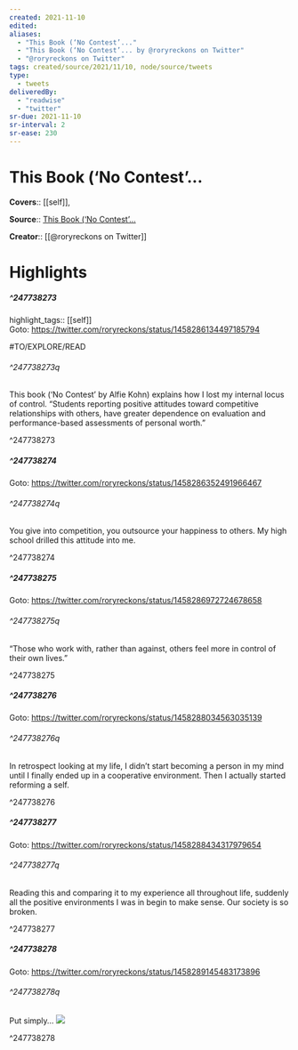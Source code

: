 ```yaml
---
created: 2021-11-10
edited:
aliases:
  - "This Book (‘No Contest’..."
  - "This Book (‘No Contest’... by @roryreckons on Twitter"
  - "@roryreckons on Twitter"
tags: created/source/2021/11/10, node/source/tweets
type: 
  - tweets
deliveredBy: 
  - "readwise"
  - "twitter"
sr-due: 2021-11-10
sr-interval: 2
sr-ease: 230
---
```

# This Book (‘No Contest’...

**Covers**:: [[self]], 

**Source**:: [This Book (‘No Contest’...](https://twitter.com/roryreckons/status/1458286134497185794)

**Creator**:: [[@roryreckons on Twitter]]

# Highlights
##### ^247738273

highlight_tags:: [[self]]   
Goto: https://twitter.com/roryreckons/status/1458286134497185794  

#TO/EXPLORE/READ  

###### ^247738273q

This book (‘No Contest’ by Alfie Kohn) explains how I lost my internal locus of control. 
“Students reporting positive attitudes toward competitive relationships with others, have greater dependence on evaluation and performance-based assessments of personal worth.” 

^247738273

##### ^247738274


Goto: https://twitter.com/roryreckons/status/1458286352491966467  

###### ^247738274q

You give into competition, you outsource your happiness to others. My high school drilled this attitude into me. 

^247738274

##### ^247738275


Goto: https://twitter.com/roryreckons/status/1458286972724678658  

###### ^247738275q

“Those who work with, rather than against, others feel more in control of their own lives.” 

^247738275

##### ^247738276


Goto: https://twitter.com/roryreckons/status/1458288034563035139  

###### ^247738276q

In retrospect looking at my life, I didn’t start becoming a person in my mind until I finally ended up in a cooperative environment. Then I actually started reforming a self. 

^247738276

##### ^247738277


Goto: https://twitter.com/roryreckons/status/1458288434317979654  

###### ^247738277q

Reading this and comparing it to my experience all throughout life, suddenly all the positive environments I was in begin to make sense. Our society is so broken. 

^247738277

##### ^247738278


Goto: https://twitter.com/roryreckons/status/1458289145483173896  

###### ^247738278q

Put simply… 
![](https://pbs.twimg.com/media/FDziBvMVkAM5sLI.jpg) 

^247738278

